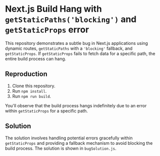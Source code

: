 # Next.js Build Hang with `getStaticPaths('blocking')` and `getStaticProps` error

This repository demonstrates a subtle bug in Next.js applications using dynamic routes, `getStaticPaths` with a `'blocking'` fallback, and `getStaticProps`.  If `getStaticProps` fails to fetch data for a specific path, the entire build process can hang.

## Reproduction

1. Clone this repository.
2. Run `npm install`.
3. Run `npm run build`.

You'll observe that the build process hangs indefinitely due to an error within `getStaticProps` for a specific path. 

## Solution

The solution involves handling potential errors gracefully within `getStaticProps` and providing a fallback mechanism to avoid blocking the build process.  The solution is shown in `bugSolution.js`.